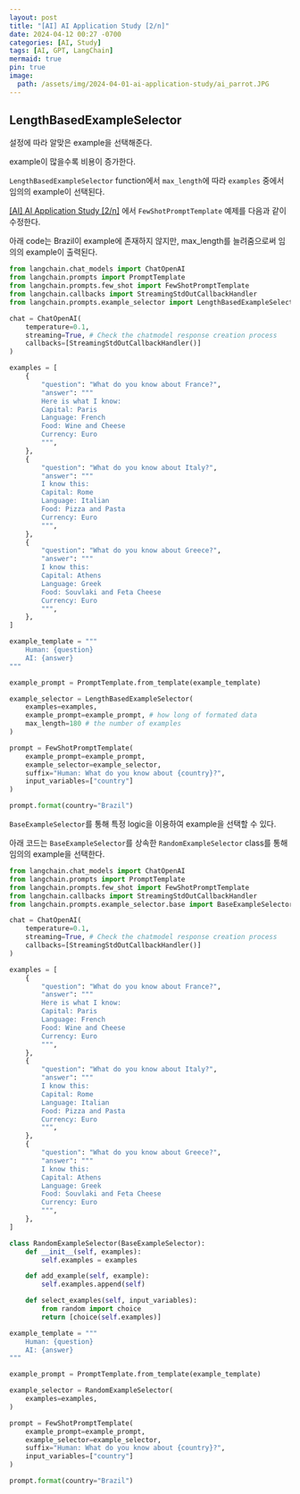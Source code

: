 ```yaml
---
layout: post
title: "[AI] AI Application Study [2/n]"
date: 2024-04-12 00:27 -0700
categories: [AI, Study]
tags: [AI, GPT, LangChain]
mermaid: true
pin: true
image:
  path: /assets/img/2024-04-01-ai-application-study/ai_parrot.JPG
---
```


## LengthBasedExampleSelector

설정에 따라 알맞은 example을 선택해준다.

example이 많을수록 비용이 증가한다.

`LengthBasedExampleSelector` function에서 `max_length`에 따라 `examples` 중에서 임의의 example이 선택된다.

[[AI] AI Application Study [2/n]][2024-04-01-ai-application-study-1] 에서 `FewShotPromptTemplate` 예제를 다음과 같이 수정한다.

아래 code는 Brazil이 example에 존재하지 않지만, max_length를 늘려줌으로써 임의의 example이 출력된다.

```python
from langchain.chat_models import ChatOpenAI
from langchain.prompts import PromptTemplate
from langchain.prompts.few_shot import FewShotPromptTemplate
from langchain.callbacks import StreamingStdOutCallbackHandler
from langchain.prompts.example_selector import LengthBasedExampleSelector

chat = ChatOpenAI(
    temperature=0.1,
    streaming=True, # Check the chatmodel response creation process
    callbacks=[StreamingStdOutCallbackHandler()]
)

examples = [
    {
        "question": "What do you know about France?",
        "answer": """
        Here is what I know:
        Capital: Paris
        Language: French
        Food: Wine and Cheese
        Currency: Euro
        """,
    },
    {
        "question": "What do you know about Italy?",
        "answer": """
        I know this:
        Capital: Rome
        Language: Italian
        Food: Pizza and Pasta
        Currency: Euro
        """,
    },
    {
        "question": "What do you know about Greece?",
        "answer": """
        I know this:
        Capital: Athens
        Language: Greek
        Food: Souvlaki and Feta Cheese
        Currency: Euro
        """,
    },
]

example_template = """
    Human: {question}
    AI: {answer}
"""

example_prompt = PromptTemplate.from_template(example_template)

example_selector = LengthBasedExampleSelector(
    examples=examples,
    example_prompt=example_prompt, # how long of formated data
    max_length=180 # the number of examples
)

prompt = FewShotPromptTemplate(
    example_prompt=example_prompt,
    example_selector=example_selector,
    suffix="Human: What do you know about {country}?",
    input_variables=["country"]
)

prompt.format(country="Brazil")
```

`BaseExampleSelector`를 통해 특정 logic을 이용하여 example을 선택할 수 있다.

아래 코드는 `BaseExampleSelector`를 상속한 `RandomExampleSelector` class를 통해 임의의 example을 선택한다.

```python
from langchain.chat_models import ChatOpenAI
from langchain.prompts import PromptTemplate
from langchain.prompts.few_shot import FewShotPromptTemplate
from langchain.callbacks import StreamingStdOutCallbackHandler
from langchain.prompts.example_selector.base import BaseExampleSelector

chat = ChatOpenAI(
    temperature=0.1,
    streaming=True, # Check the chatmodel response creation process
    callbacks=[StreamingStdOutCallbackHandler()]
)

examples = [
    {
        "question": "What do you know about France?",
        "answer": """
        Here is what I know:
        Capital: Paris
        Language: French
        Food: Wine and Cheese
        Currency: Euro
        """,
    },
    {
        "question": "What do you know about Italy?",
        "answer": """
        I know this:
        Capital: Rome
        Language: Italian
        Food: Pizza and Pasta
        Currency: Euro
        """,
    },
    {
        "question": "What do you know about Greece?",
        "answer": """
        I know this:
        Capital: Athens
        Language: Greek
        Food: Souvlaki and Feta Cheese
        Currency: Euro
        """,
    },
]

class RandomExampleSelector(BaseExampleSelector):
    def __init__(self, examples):
        self.examples = examples

    def add_example(self, example):
        self.examples.append(self)

    def select_examples(self, input_variables):
        from random import choice
        return [choice(self.examples)]

example_template = """
    Human: {question}
    AI: {answer}
"""

example_prompt = PromptTemplate.from_template(example_template)

example_selector = RandomExampleSelector(
    examples=examples,
)

prompt = FewShotPromptTemplate(
    example_prompt=example_prompt,
    example_selector=example_selector,
    suffix="Human: What do you know about {country}?",
    input_variables=["country"]
)

prompt.format(country="Brazil")
```

[2024-04-01-ai-application-study-1]: https://applic8ion.github.io/posts/ai-application-study-1/
